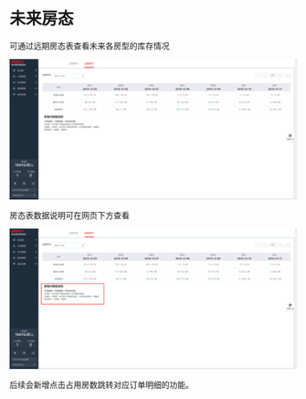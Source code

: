 # 未来房态

可通过远期房态表查看未来各房型的库存情况

![&#x8FDC;&#x671F;&#x623F;&#x6001;&#x56FE;](../../.gitbook/assets/image%20%28612%29.png)

  
房态表数据说明可在网页下方查看

![&#x7F51;&#x9875;&#x4E0B;&#x65B9;&#x53EF;&#x89C1;&#x623F;&#x6001;&#x8BF4;&#x660E;](../../.gitbook/assets/image%20%28580%29.png)

  
后续会新增点击占用房数跳转对应订单明细的功能。

